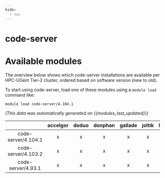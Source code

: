 ```yaml
---
hide:
  - toc
---
```


code-server
===========

# Available modules


The overview below shows which code-server installations are available per HPC-UGent Tier-2 cluster, ordered based on software version (new to old).

To start using code-server, load one of these modules using a `module load` command like:

```shell
module load code-server/4.104.1
```

*(This data was automatically generated on {{modules_last_updated}})*

| |accelgor|doduo|donphan|gallade|joltik|litleo|shinx|
| :---: | :---: | :---: | :---: | :---: | :---: | :---: | :---: |
|code-server/4.104.1|x|x|x|x|x|x|x|
|code-server/4.103.2|x|x|x|x|x|x|x|
|code-server/4.93.1|x|x|x|x|x|x|x|

